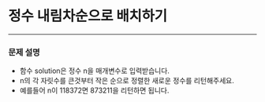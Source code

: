 # 정수 내림차순으로 배치하기
***

### 문제 설명

- 함수 solution은 정수 n을 매개변수로 입력받습니다.
- n의 각 자릿수를 큰것부터 작은 순으로 정렬한 새로운 정수를 리턴해주세요.
- 예를들어 n이 118372면 873211을 리턴하면 됩니다.